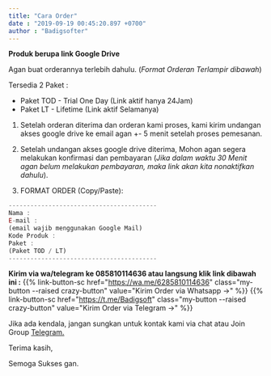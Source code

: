 ```yaml
---
title: "Cara Order"
date : "2019-09-19 00:45:20.897 +0700"
author : "Badigsofter"
---
```


**Produk berupa link Google Drive**

Agan buat orderannya terlebih dahulu. (*Format Orderan Terlampir dibawah*)

Tersedia 2 Paket :

- Paket TOD - Trial One Day (Link aktif hanya 24Jam)
- Paket LT - Lifetime (Link aktif Selamanya)

1. Setelah orderan diterima dan orderan kami proses, kami kirim undangan akses google drive ke email agan +- 5 menit setelah proses pemesanan.

2. Setelah undangan akses google drive diterima, Mohon agan segera melakukan konfirmasi dan pembayaran (*Jika dalam waktu 30 Menit agan belum melakukan pembayaran, maka link akan kita nonaktifkan dahulu*).

3. FORMAT ORDER (Copy/Paste):

```js
-----------------------------------------
Nama :
E-mail :
(email wajib menggunakan Google Mail)
Kode Produk :
Paket :
(Paket TOD / LT)
-----------------------------------------
```
**Kirim via wa/telegram ke 085810114636 atau langsung klik link dibawah ini :**
{{% link-button-sc href="https://wa.me/6285810114636" class="my-button --raised crazy-button" value="Kirim Order via Whatsapp →" %}}
{{% link-button-sc href="https://t.me/Badigsoft" class="my-button --raised crazy-button" value="Kirim Order via Telegram →" %}}

Jika ada kendala, jangan sungkan untuk kontak kami via chat atau Join Group [Telegram.](https://t.me/IdbmbNetwork)

Terima kasih,

Semoga Sukses gan.
